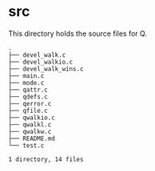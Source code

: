 # src
This directory holds the source files for Q.

```
.
├── devel_walk.c
├── devel_walkio.c
├── devel_walk_wins.c
├── main.c
├── mode.c
├── qattr.c
├── qdefs.c
├── qerror.c
├── qfile.c
├── qwalkio.c
├── qwalkl.c
├── qwalkw.c
├── README.md
└── test.c

1 directory, 14 files
```
